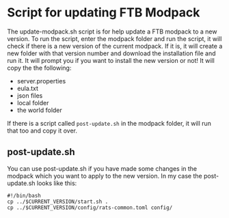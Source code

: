 # Script for updating FTB Modpack

The update-modpack.sh script is for help update a FTB modpack to a new version. To run the script, enter the modpack folder and run the script, it will check if there is a new version of the current modpack. If it is, it will create a new folder with that version number and download the installation file and run it. It will prompt you if you want to install the new version or not! It will copy the the following:

* server.properties
* eula.txt
* json files
* local folder 
* the world folder

If there is a script called `post-update.sh` in the modpack folder, it will run that too and copy it over.

## post-update.sh

You can use post-update.sh if you have made some changes in the modpack which you want to apply to the new version. In my case the post-update.sh looks like this:
```
#!/bin/bash
cp ../$CURRENT_VERSION/start.sh .
cp ../$CURRENT_VERSION/config/rats-common.toml config/
```
